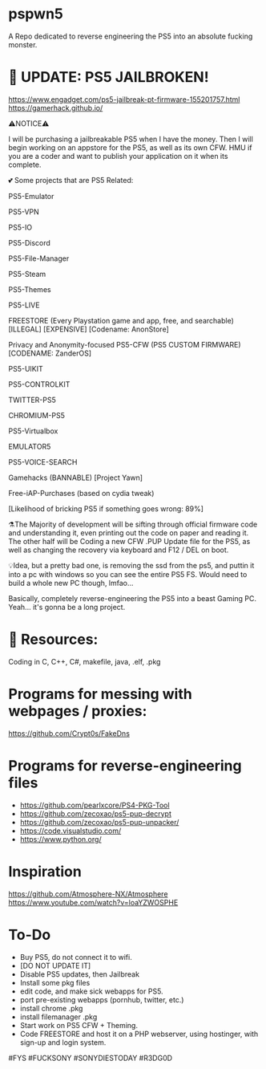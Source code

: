 # pspwn5
A Repo dedicated to reverse engineering the PS5 into an absolute fucking monster.

# 🍻 UPDATE: PS5 JAILBROKEN!
https://www.engadget.com/ps5-jailbreak-pt-firmware-155201757.html
https://gamerhack.github.io/

⚠️NOTICE⚠️

I will be purchasing a jailbreakable PS5 when I have the money. Then I will begin working on an appstore for the PS5, as well as its own CFW. HMU if you are a coder and want to publish your application on it when its complete. 

💕 Some projects that are PS5 Related:

PS5-Emulator

PS5-VPN

PS5-IO

PS5-Discord

PS5-File-Manager

PS5-Steam

PS5-Themes

PS5-LIVE

FREESTORE (Every Playstation game and app, free, and searchable) [ILLEGAL] [EXPENSIVE] [Codename: AnonStore]

Privacy and Anonymity-focused PS5-CFW (PS5 CUSTOM FIRMWARE) [CODENAME: ZanderOS]

PS5-UIKIT

PS5-CONTROLKIT

TWITTER-PS5

CHROMIUM-PS5

PS5-Virtualbox

EMULATOR5

PS5-VOICE-SEARCH

Gamehacks (BANNABLE) [Project Yawn]

Free-iAP-Purchases (based on cydia tweak)

[Likelihood of bricking PS5 if something goes wrong: 89%]

⚗️The Majority of development will be sifting through official firmware code and understanding it, even printing out the code on paper and reading it. The other half will be Coding a new CFW .PUP Update file for the PS5, as well as changing the recovery via keyboard and F12 / DEL on boot.

💡Idea, but a pretty bad one, is removing the ssd from the ps5, and puttin it into a pc with windows so you can see the entire PS5 FS. Would need to build a whole new PC though, lmfao...


Basically, completely reverse-engineering the PS5 into a beast Gaming PC.
Yeah... it's gonna be a long project.


# 📖 Resources:
Coding in C, C++, C#, makefile, java, .elf, .pkg


# Programs for messing with webpages / proxies:
https://github.com/Crypt0s/FakeDns


# Programs for reverse-engineering files
- https://github.com/pearlxcore/PS4-PKG-Tool
- https://github.com/zecoxao/ps5-pup-decrypt
- https://github.com/zecoxao/ps5-pup-unpacker/
- https://code.visualstudio.com/
- https://www.python.org/


# Inspiration
https://github.com/Atmosphere-NX/Atmosphere
https://www.youtube.com/watch?v=loaYZWOSPHE


# To-Do
- Buy PS5, do not connect it to wifi.
- [DO NOT UPDATE IT]
- Disable PS5 updates, then Jailbreak
- Install some pkg files
- edit code, and make sick webapps for PS5.
- port pre-existing webapps (pornhub, twitter, etc.)
- install chrome .pkg
- install filemanager .pkg
- Start work on PS5 CFW + Theming.
- Code FREESTORE and host it on a PHP webserver, using hostinger, with sign-up and login system.


#FYS #FUCKSONY #SONYDIESTODAY #R3DG0D
